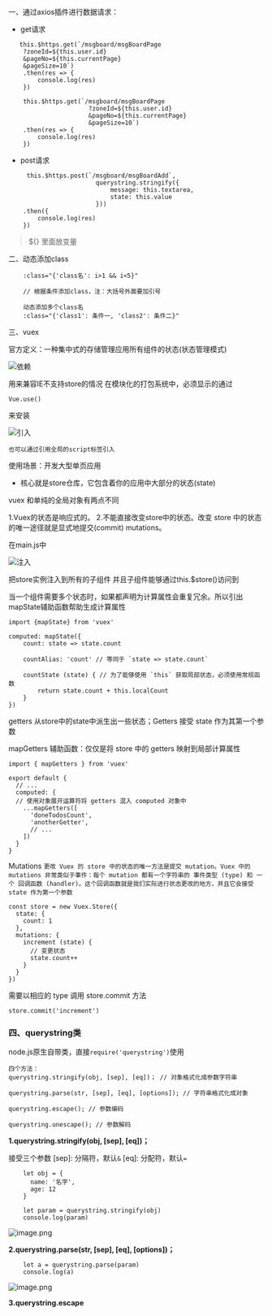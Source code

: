 一、通过axios插件进行数据请求：


* get请求
```
   this.$https.get(`/msgboard/msgBoardPage
    ?zoneId=${this.user.id}                     
    &pageNo=${this.currentPage}
    &pageSize=10`)
    .then(res => {
        console.log(res)
    })
```
```
    this.$https.get(`/msgboard/msgBoardPage
                      ?zoneId=${this.user.id} 
                      &pageNo=${this.currentPage}
                      &pageSize=10`)
    .then(res => {
        console.log(res)
    })
```

* post请求
```
     this.$https.post(`/msgboard/msgBoardAdd`,
                        querystring.stringify({
                            message: this.textarea,
                            state: this.value
                        }))
    .then({
        console.log(res)
    })
```
> ${}   里面放变量

二、动态添加class

```
    :class="{'class名': i>1 && i<5}"

    // 根据条件添加class，注：大括号外面要加引号
    
    动态添加多个class名
    :class="{'class1': 条件一, 'class2': 条件二}"
```

三、vuex

官方定义：一种集中式的存储管理应用所有组件的状态(状态管理模式)

![依赖](http://upload-images.jianshu.io/upload_images/2941543-a774b846e866a9dc.png?imageMogr2/auto-orient/strip%7CimageView2/2/w/1240)

用来兼容IE不支持store的情况
在模块化的打包系统中，必须显示的通过
```
Vue.use()
```
来安装


![引入](http://upload-images.jianshu.io/upload_images/2941543-e359a5bcfc7a2486.png?imageMogr2/auto-orient/strip%7CimageView2/2/w/1240)

`也可以通过引用全局的script标签引入`

使用场景：开发大型单页应用

* 核心就是store仓库，它包含着你的应用中大部分的状态(state)

vuex 和单纯的全局对象有两点不同

1.Vuex的状态是响应式的。
2.不能直接改变store中的状态。改变 store 中的状态的唯一途径就是显式地提交(commit) mutations。

在main.js中

![注入](http://upload-images.jianshu.io/upload_images/2941543-6d8bf1842831538f.png?imageMogr2/auto-orient/strip%7CimageView2/2/w/1240)

把store实例注入到所有的子组件
并且子组件能够通过this.$store()访问到

当一个组件需要多个状态时，如果都声明为计算属性会重复冗余。所以引出mapState辅助函数帮助生成计算属性

```
import {mapState} from 'vuex'

computed: mapState({
    count: state => state.count

    countAlias: 'count' // 等同于 `state => state.count`

    countState (state) { // 为了能够使用 `this` 获取局部状态，必须使用常规函数
        return state.count + this.localCount
    }
})
```
getters 从store中的state中派生出一些状态；Getters 接受 state 作为其第一个参数


mapGetters 辅助函数：仅仅是将 store 中的 getters 映射到局部计算属性
```
import { mapGetters } from 'vuex'

export default {
  // ...
  computed: {
  // 使用对象展开运算符将 getters 混入 computed 对象中
    ...mapGetters([
      'doneTodosCount',
      'anotherGetter',
      // ...
    ])
  }
}

```
Mutations
`更改 Vuex 的 store 中的状态的唯一方法是提交 mutation。Vuex 中的 mutations 非常类似于事件：每个 mutation 都有一个字符串的 事件类型 (type) 和 一个 回调函数 (handler)。这个回调函数就是我们实际进行状态更改的地方，并且它会接受 state 作为第一个参数
`
```
const store = new Vuex.Store({
  state: {
    count: 1
  },
  mutations: {
    increment (state) {
      // 变更状态
      state.count++
    }
  }
})
```
需要以相应的 type 调用 store.commit 方法
```
store.commit('increment')
```


### 四、querystring类
node.js原生自带类，直接`require('querystring')`使用

```
四个方法：
querystring.stringify(obj, [sep], [eq])； // 对象格式化成参数字符串

querystring.parse(str, [sep], [eq], [options]); // 字符串格式化成对象

querystring.escape(); // 参数编码

querystring.unescape(); // 参数解码

```

**1.querystring.stringify(obj, [sep], [eq])；**

接受三个参数
[sep]: 分隔符，默认`&`
[eq]: 分配符，默认`=`

```
    let obj = {
      name: '名字',
      age: 12
    }

    let param = querystring.stringify(obj)
    console.log(param)

```
![image.png](http://upload-images.jianshu.io/upload_images/2941543-736b80f9ff96692b.png?imageMogr2/auto-orient/strip%7CimageView2/2/w/1240)



**2.querystring.parse(str, [sep], [eq], [options])；**

```
    let a = querystring.parse(param)
    console.log(a)
```
![image.png](http://upload-images.jianshu.io/upload_images/2941543-a2ce47e0b208d4c1.png?imageMogr2/auto-orient/strip%7CimageView2/2/w/1240)


**3.querystring.escape**



